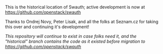 This is the historical location of Swauth; active development is now at https://github.com/openstack/swauth

Thanks to Ondrej Novy, Peter Lisak, and all the folks at Seznam.cz for taking this over and continuing it's development!

*This repository will continue to exist in case folks need it, and the "historical" branch contains the code as it existed before migration to https://github.com/openstack/swauth*
